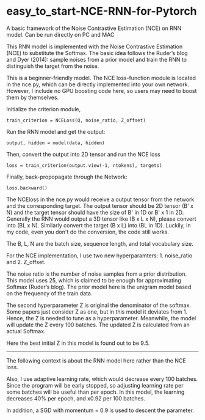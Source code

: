 # easy_to_start-NCE-RNN-for-Pytorch
A basic framework of the Noise Contrastive Estimation (NCE) on RNN model. Can be run directly on PC and MAC



This RNN model is implemented with the Noise Contrastive Estimation (NCE) to substitute the Softmax. The basic idea follows the Ruder’s blog and Dyer (2014): sample noises from a prior model and train the RNN to distinguish the target from the noise.

This is a beginner-friendly model. The NCE loss-function module is located in the nce.py, which can be directly implemented into your own network. However, I include no GPU boosting code here, so users may need to boost them by themselves.


Initialize the criterion module,

`train_criterion = NCELoss(Q, noise_ratio, Z_offset)`


Run the RNN model and get the output:

`output, hidden = model(data, hidden)`

Then, convert the output into 2D tensor and run the NCE loss

`loss = train_criterion(output.view(-1, ntokens), targets)`

Finally, back-propopagate through the Network:

`loss.backward()`

The NCEloss in the nce.py would receive a output tensor from the network and the corresponding target. The output tensor should be 2D tensor (B' x N) and the target tensor should have the size of B' in 1D or B' x 1 in 2D. Generally the RNN would output a 3D tensor like (B x L x N), please convert into (BL x N). Similarly convert the target (B x L) into (BL in 1D). Luckily, in my code, even you don't do the conversion, the code still works.

The B, L, N are the batch size, sequence length, and total vocabulary size.

For the NCE implementation, I use two new hyperparamters:  1. noise_ratio and 2. Z_offset. 

The noise ratio is the number of noise samples from a prior distribution. This model uses 25, which is claimed to be enough for approximating Softmax (Ruder’s blog). The prior model here is the unigram model based on the frequency of the train data. 

The second hyperparameter Z is original the denominator of the softmax. Some papers just consider Z as one, but in this model it deviates from 1. Hence, the Z is needed to tune as a hyperparameter. Meanwhile, the model will update the Z every 100 batches. The updated Z is calculated from an actual Softmax.

Here the best initial Z in this model is found out to be 9.5.

------------------------------------------------------------------------------------------------------------------------------
The following context is about the RNN model here rather than the NCE loss.

Also, I use adaptive learning rate, which would decrease every 100 batches. Since the program will be early stopped, so adjusting learning rate per some batches will be useful than per epoch. In this model, the learning decreases 40% per epoch, and x0.92 per 100 batches.

In addition, a SGD with momentum = 0.9 is used to descent the parameter.
